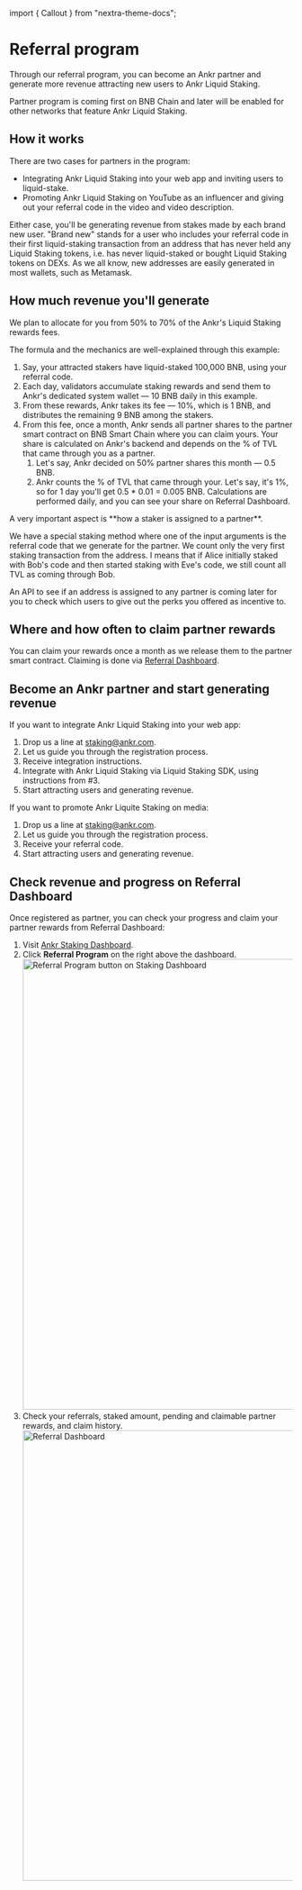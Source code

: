 import { Callout } from "nextra-theme-docs";

# Referral program 
Through our referral program, you can become an Ankr partner and generate more revenue attracting new users to Ankr Liquid Staking.

<Callout type="info" emoji="ℹ">
Partner program is coming first on BNB Chain and later will be enabled for other networks that feature Ankr Liquid Staking.
</Callout>

## How it works
There are two cases for partners in the program:
* Integrating Ankr Liquid Staking into your web app and inviting users to liquid-stake.
* Promoting Ankr Liquid Staking on YouTube as an influencer and giving out your referral code in the video and video description.

Either case, you'll be generating revenue from stakes made by each brand new user. 
"Brand new" stands for a user who includes your referral code in their first liquid-staking transaction from an address that has never held any Liquid Staking tokens, i.e. has never liquid-staked or bought Liquid Staking tokens on DEXs.
As we all know, new addresses are easily generated in most wallets, such as Metamask.

## How much revenue you'll generate
We plan to allocate for you from 50% to 70% of the Ankr's Liquid Staking rewards fees.

The formula and the mechanics are well-explained through this example:
1. Say, your attracted stakers have liquid-staked 100,000 BNB, using your referral code.
2. Each day, validators accumulate staking rewards and send them to Ankr's dedicated system wallet — 10 BNB daily in this example.
3. From these rewards, Ankr takes its fee — 10%, which is 1 BNB, and distributes the remaining 9 BNB among the stakers.
4. From this fee, once a month, Ankr sends all partner shares to the partner smart contract on BNB Smart Chain where you can claim yours. 
   Your share is calculated on Ankr's backend and depends on the % of TVL that came through you as a partner.
   1. Let's say, Ankr decided on 50% partner shares this month — 0.5 BNB.
   2. Ankr counts the % of TVL that came through your. Let's say, it's 1%, so for 1 day you'll get 0.5 * 0.01 = 0.005 BNB. Calculations are performed daily, and you can see your share on Referral Dashboard.
   
<Callout type="info" emoji="ℹ">
A very important aspect is **how a staker is assigned to a partner**.

We have a special staking method where one of the input arguments is the referral code that we generate for the partner.
We count only the very first staking transaction from the address. 
I means that if Alice initially staked with Bob's code and then started staking with Eve's code, we still count all TVL as coming through Bob. 

An API to see if an address is assigned to any partner is coming later for you to check which users to give out the perks you offered as incentive to.
</Callout>

## Where and how often to claim partner rewards 
You can claim your rewards once a month as we release them to the partner smart contract.
Claiming is done via [Referral Dashboard](/staking/for-integrators/referral-program/overview/#check-revenue-and-progress-on-referral-dashboard).

## Become an Ankr partner and start generating revenue
If you want to integrate Ankr Liquid Staking into your web app:
1. Drop us a line at [staking@ankr.com](mailto:staking@ankr.com).
2. Let us guide you through the registration process.
3. Receive integration instructions.
4. Integrate with Ankr Liquid Staking via Liquid Staking SDK, using instructions from #3.
5. Start attracting users and generating revenue.

If you want to promote Ankr Liquite Staking on media:
1. Drop us a line at [staking@ankr.com](mailto:staking@ankr.com).
2. Let us guide you through the registration process.
3. Receive your referral code.
4. Start attracting users and generating revenue.

## Check revenue and progress on Referral Dashboard
Once registered as partner, you can check your progress and claim your partner rewards from Referral Dashboard:
1. Visit [Ankr Staking Dashboard](https://www.ankr.com/staking/dashboard/).
2. Click **Referral Program** on the right above the dashboard.
   <img src="/docs/staking/referral-program/referral-program-button-on-staking-dashboard.jpg" alt="Referral Program button on Staking Dashboard" class="responsive-pic" width="800" />
3. Check your referrals, staked amount, pending and claimable partner rewards, and claim history.
   <img src="/docs/staking/referral-program/referral-dashboard.jpg" alt="Referral Dashboard" class="responsive-pic" width="800" />
